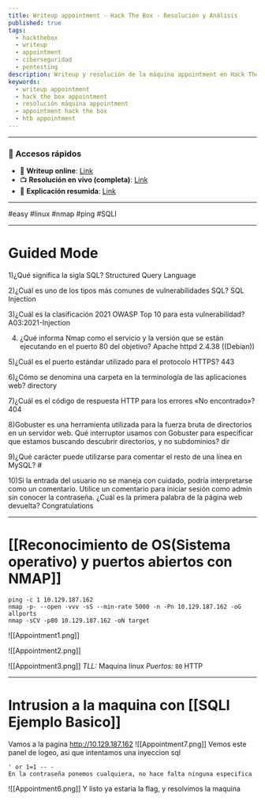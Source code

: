 ```yaml
---
title: Writeup appointment - Hack The Box - Resolución y Análisis
published: true
tags:
  - hackthebox
  - writeup
  - appointment
  - ciberseguridad
  - pentesting
description: Writeup y resolución de la máquina appointment en Hack The Box.
keywords:
  - writeup appointment
  - hack the box appointment
  - resolución máquina appointment
  - appointment hack the box
  - htb appointment
---
```

-----
### 🔗 Accesos rápidos

- 📄 **Writeup online**: [Link](https://publish.obsidian.md/bunzopy/HTB/SuperFacil/Tier+1/Linux/Appointment)
- 📺 **Resolución en vivo (completa)**: [Link](https://www.youtube.com/watch?v=DVXwE5LHL00)
- 🧠 **Explicación resumida**: [Link](https://www.youtube.com/watch?v=67letqFyklI)

---

#easy #linux #nmap #ping #SQLI 

----------
# Guided Mode

1)¿Qué significa la sigla SQL?
	Structured Query Language

2)¿Cuál es uno de los tipos más comunes de vulnerabilidades SQL?
	SQL Injection

3)¿Cuál es la clasificación 2021 OWASP Top 10 para esta vulnerabilidad?
	A03:2021-Injection

4) ¿Qué informa Nmap como el servicio y la versión que se están ejecutando en el puerto 80 del objetivo?
	Apache httpd 2.4.38 ((Debian))

5)¿Cuál es el puerto estándar utilizado para el protocolo HTTPS?
	443

6)¿Cómo se denomina una carpeta en la terminología de las aplicaciones web?
	directory

7)¿Cuál es el código de respuesta HTTP para los errores «No encontrado»?
	404

8)Gobuster es una herramienta utilizada para la fuerza bruta de directorios en un servidor web. Qué interruptor usamos con Gobuster para especificar que estamos buscando descubrir directorios, y no subdominios?
	dir

9)¿Qué carácter puede utilizarse para comentar el resto de una línea en MySQL?
	#

10)Si la entrada del usuario no se maneja con cuidado, podría interpretarse como un comentario. Utilice un comentario para iniciar sesión como admin sin conocer la contraseña. ¿Cuál es la primera palabra de la página web devuelta?
	Congratulations

-------
# [[Reconocimiento de OS(Sistema operativo) y puertos abiertos con NMAP]]

```shell
ping -c 1 10.129.187.162   
nmap -p- --open -vvv -sS --min-rate 5000 -n -Pn 10.129.187.162 -oG allports
nmap -sCV -p80 10.129.187.162 -oN target
```

![[Appointment1.png]]

![[Appointment2.png]]

![[Appointment3.png]]
*TLL:* Maquina linux
*Puertos:*
	`80` HTTP
	
-------
# Intrusion a la maquina con [[SQLI Ejemplo Basico]]

Vamos a la pagina http://10.129.187.162
![[Appointment7.png]]
Vemos este panel de logeo, asi que intentamos una inyeccion sql
```
' or 1=1 -- -
En la contraseña ponemos cualquiera, no hace falta ninguna especifica
```

![[Appointment6.png]]
Y listo ya estaria la flag, y resolvimos la maquina